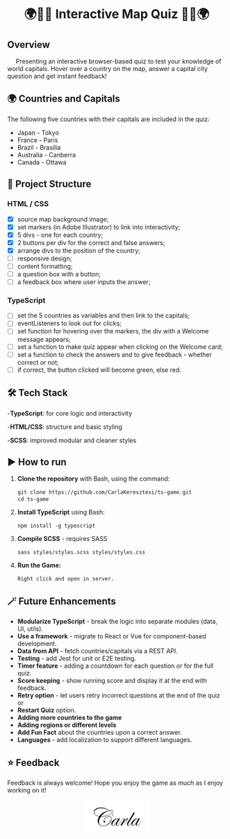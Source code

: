 <h1 align="center">🌍🧭📍 Interactive Map Quiz 📍🧭🌍</h1>

## Overview

&nbsp;&nbsp;&nbsp;&nbsp; Presenting an interactive browser-based quiz to test your knowledge of world capitals. Hover over a country on the map, answer a capital city question and get instant feedback!

## 🌍 Countries and Capitals

The following five countries with their capitals are included in the quiz:

-   Japan - Tokyo
-   France - Paris
-   Brazil - Brasília
-   Australia - Canberra
-   Canada - Ottawa

## 🧬 Project Structure

### HTML / CSS

-   [x] source map background image;
-   [x] set markers (in Adobe Illustrator) to link into interactivity;
-   [x] 5 divs - one for each country;
-   [x] 2 buttons per div for the correct and false answers;
-   [x] arrange divs to the position of the country;
-   [ ] responsive design;
-   [ ] content formatting;
-   [ ] a question box with a button;
-   [ ] a feedback box where user inputs the answer;

### TypeScript

-   [ ] set the 5 countries as variables and then link to the capitals;
-   [ ] eventListeners to look out for clicks;
-   [ ] set function for hovering over the markers, the div with a Welcome message appears;
-   [ ] set a function to make quiz appear when clicking on the Welcome card;
-   [ ] set a function to check the answers and to give feedback - whether correct or not;
-   [ ] if correct, the button clicked will become green, else red.

## 🛠️ Tech Stack

-**TypeScript**: for core logic and interactivity

-**HTML/CSS**: structure and basic styling

-**SCSS**: improved modular and cleaner styles

## ▶️ How to run

1. **Clone the repository** with Bash, using the command:

    ```
    git clone https://github.com/CarlaKeresztesi/ts-game.git
    cd ts-game
    ```

2. **Install TypeScript** using Bash:

    ```
    npm install -g typescript
    ```

3. **Compile SCSS** - requires SASS

    ```
    sass styles/styles.scss styles/styles.css
    ```

4. **Run the Game:**
    ```
    Right click and open in server.
    ```

## 🪄 Future Enhancements

-   **Modularize TypeScript** - break the logic into separate modules (data, UI, utils).
-   **Use a framework** - migrate to React or Vue for component-based development.
-   **Data from API** - fetch countries/capitals via a REST API.
-   **Testing** - add Jest for unit or E2E testing.
-   **Timer feature** - adding a countdown for each question or for the full quiz.
-   **Score keeping** - show running score and display it at the end with feedback.
-   **Retry option** - let users retry incorrect questions at the end of the quiz or
-   **Restart Quiz** option.
-   **Adding more countries to the game**
-   **Adding regions or different levels**
-   **Add Fun Fact** about the countries upon a correct answer.
-   **Languages** - add localization to support different languages.

## ⭐ Feedback

Feedback is always welcome! Hope you enjoy the game as much as I enjoy working on it!

<p align="center">
  <img src="signature.png" alt="signature" width="150"/>
</p>
